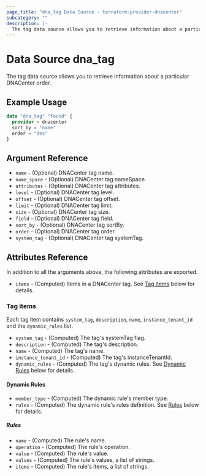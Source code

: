 ```yaml
---
page_title: "dna_tag Data Source - terraform-provider-dnacenter"
subcategory: ""
description: |-
  The tag data source allows you to retrieve information about a particular DNACenter tag.
---
```


# Data Source dna_tag

The tag data source allows you to retrieve information about a particular DNACenter order.

## Example Usage

```terraform
data "dna_tag" "found" {
  provider = dnacenter
  sort_by = "name"
  order = "des"
}
```

## Argument Reference

- `name` - (Optional) DNACenter tag name.
- `name_space` - (Optional) DNACenter tag nameSpace.
- `attributes` - (Optional) DNACenter tag attributes.
- `level` - (Optional) DNACenter tag level.
- `offset` - (Optional) DNACenter tag offset.
- `limit` - (Optional) DNACenter tag limit.
- `size` - (Optional) DNACenter tag size.
- `field` - (Optional) DNACenter tag field.
- `sort_by` - (Optional) DNACenter tag sortBy.
- `order` - (Optional) DNACenter tag order.
- `system_tag` - (Optional) DNACenter tag systemTag.

## Attributes Reference

In addition to all the arguments above, the following attributes are exported.

- `items` - (Computed) Items in a DNACenter tag. See [Tag items](#tag-items) below for details.

### Tag items

Each tag item contains `system_tag`, `description`, `name`, `instance_tenant_id` and the `dynamic_rules` list.

- `system_tag` - (Computed) The tag's systemTag flag.
- `description` - (Computed) The tag's description.
- `name` - (Computed) The tag's name.
- `instance_tenant_id` - (Computed) The tag's instanceTenantId.
- `dynamic_rules` - (Computed) The tag's dynamic rules. See [Dynamic Rules](#dynamic-rules) below for details.

#### Dynamic Rules

- `member_type` - (Computed) The dynamic rule's member type.
- `rules` - (Computed) The dynamic rule's rules definition. See [Rules](#rules) below for details.

##### Rules

- `name` - (Computed) The rule's name.
- `operation` - (Computed) The rule's operation.
- `value` - (Computed) The rule's value.
- `values` - (Computed) The rule's values, a list of strings.
- `items` - (Computed) The rule's items, a list of strings.
